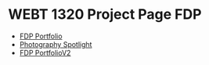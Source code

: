 # WEBT 1320 Project Page FDP 

<ul>
<li><a href="intro_to_html/index.html" target="_blank"> FDP Portfolio</a></li>
<li><a href="html5_intro_css/index.html" target="_blank"> Photography Spotlight</a></li>
<li><a href="adv.css/index.html" target="_blank"> FDP PortfolioV2</a></li>
</ul>


[def]: dv.css/index.htm